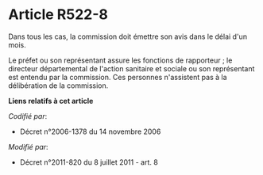# Article R522-8

Dans tous les cas, la commission doit émettre son avis dans le délai d'un mois.

Le préfet ou son représentant assure les fonctions de rapporteur ; le directeur départemental de l'action sanitaire et
sociale ou son représentant est entendu par la commission. Ces personnes n'assistent pas à la délibération de la commission.

**Liens relatifs à cet article**

_Codifié par_:

  - Décret n°2006-1378 du 14 novembre 2006

_Modifié par_:

  - Décret n°2011-820 du 8 juillet 2011 - art. 8
